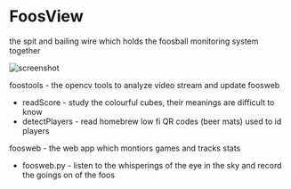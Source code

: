 FoosView
=======

the spit and bailing wire which holds the foosball monitoring system together

![screenshot](https://raw.github.com/appneta/fooscam/master/fooscam-v0.2.1.png)

foostools - the opencv tools to analyze video stream and update foosweb

* readScore - study the colourful cubes, their meanings are difficult to know 
* detectPlayers - read homebrew low fi QR codes (beer mats) used to id players

foosweb - the web app which montiors games and tracks stats

* foosweb.py - listen to the whisperings of the eye in the sky and record the goings on of the foos
